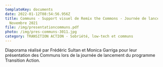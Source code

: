 ```yaml
---
templateKey: documents
date: 2022-01-12T08:54:56.956Z
title: Communs - Support visuel de Remix the Commons - Journée de lancement -
  Novembre 2021
file: /img/presentationcommuns.pdf
photo: /img/pres-communs-3011.jpg
category: TRANSITION ACTION - Sobriété, low-tech et communs
---
```

Diaporama réalisé par Frédéric Sultan et Monica Garriga pour leur présentation des Communs lors de la journée de lancement du programme Transition Action.